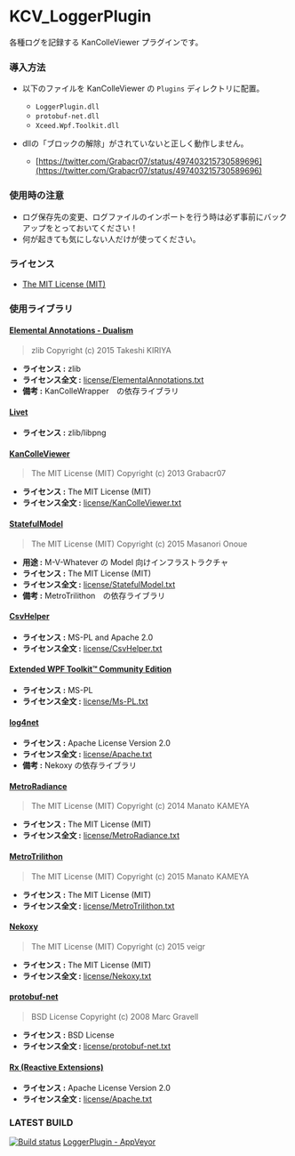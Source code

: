 # KCV_LoggerPlugin

各種ログを記録する KanColleViewer プラグインです。



### 導入方法
* 以下のファイルを KanColleViewer の `Plugins` ディレクトリに配置。
    * `LoggerPlugin.dll`
    * `protobuf-net.dll`
    * `Xceed.Wpf.Toolkit.dll`

* dllの「ブロックの解除」がされていないと正しく動作しません。
    * [https://twitter.com/Grabacr07/status/497403215730589696](https://twitter.com/Grabacr07/status/497403215730589696)



### 使用時の注意
* ログ保存先の変更、ログファイルのインポートを行う時は必ず事前にバックアップをとっておいてください！
* 何が起きても気にしない人だけが使ってください。


### ライセンス
* [The MIT License (MIT)](LICENSE.txt)



### 使用ライブラリ

#### [Elemental Annotations - Dualism](https://www.nuget.org/packages/ElementalAnnotations-Dualism)
> zlib
> Copyright (c) 2015 Takeshi KIRIYA
* **ライセンス :** zlib
* **ライセンス全文 :** [license/ElementalAnnotations.txt](license/ElementalAnnotations.txt)
* **備考 :** KanColleWrapper　の依存ライブラリ

#### [Livet](http://ugaya40.hateblo.jp/entry/Livet)
* **ライセンス :** zlib/libpng

#### [KanColleViewer](https://github.com/Grabacr07/KanColleViewer)
> The MIT License (MIT)
> Copyright (c) 2013 Grabacr07
* **ライセンス :** The MIT License (MIT)
* **ライセンス全文 :** [license/KanColleViewer.txt](license/KanColleViewer.txt)

#### [StatefulModel](http://ugaya40.hateblo.jp/entry/StatefulModel)
> The MIT License (MIT)
> Copyright (c) 2015 Masanori Onoue
* **用途 :** M-V-Whatever の Model 向けインフラストラクチャ
* **ライセンス :** The MIT License (MIT)
* **ライセンス全文 :** [license/StatefulModel.txt](license/StatefulModel.txt)
* **備考 :** MetroTrilithon　の依存ライブラリ

#### [CsvHelper](https://github.com/JoshClose/CsvHelper)
* **ライセンス :** MS-PL and Apache 2.0
* **ライセンス全文 :** [license/CsvHelper.txt](license/CsvHelper.txt)

#### [Extended WPF Toolkit™ Community Edition](http://wpftoolkit.codeplex.com/)
* **ライセンス :** MS-PL
* **ライセンス全文 :** [license/Ms-PL.txt](license/Ms-PL.txt)

#### [log4net](https://logging.apache.org/log4net/)
* **ライセンス :** Apache License Version 2.0
* **ライセンス全文 :** [license/Apache.txt](license/Apache.txt)
* **備考 :** Nekoxy の依存ライブラリ

#### [MetroRadiance](https://github.com/Grabacr07/MetroRadiance)
> The MIT License (MIT)
> Copyright (c) 2014 Manato KAMEYA
* **ライセンス :** The MIT License (MIT)
* **ライセンス全文 :** [license/MetroRadiance.txt](license/MetroRadiance.txt)

#### [MetroTrilithon](https://github.com/Grabacr07/MetroTrilithon)
> The MIT License (MIT)
> Copyright (c) 2015 Manato KAMEYA
* **ライセンス :** The MIT License (MIT)
* **ライセンス全文 :** [license/MetroTrilithon.txt](license/MetroTrilithon.txt)

#### [Nekoxy](https://github.com/veigr/Nekoxy)
> The MIT License (MIT)
> Copyright (c) 2015 veigr
* **ライセンス :** The MIT License (MIT)
* **ライセンス全文 :** [license/Nekoxy.txt](license/Nekoxy.txt)

#### [protobuf-net](https://github.com/mgravell/protobuf-net)
> BSD License
> Copyright (c) 2008 Marc Gravell
* **ライセンス :** BSD License
* **ライセンス全文 :** [license/protobuf-net.txt](license/protobuf-net.txt)

#### [Rx (Reactive Extensions)](https://rx.codeplex.com/)
* **ライセンス :** Apache License Version 2.0
* **ライセンス全文 :** [license/Apache.txt](license/Apache.txt)



### LATEST BUILD 
[![Build status](https://ci.appveyor.com/api/projects/status/5wl22vm5bu4edcwv/branch/master?svg=true)](https://ci.appveyor.com/project/lscyane/kcv-loggerplugin/branch/master/artifacts) [LoggerPlugin - AppVeyor](https://ci.appveyor.com/project/lscyane/kcv-loggerplugin/branch/master/artifacts)
